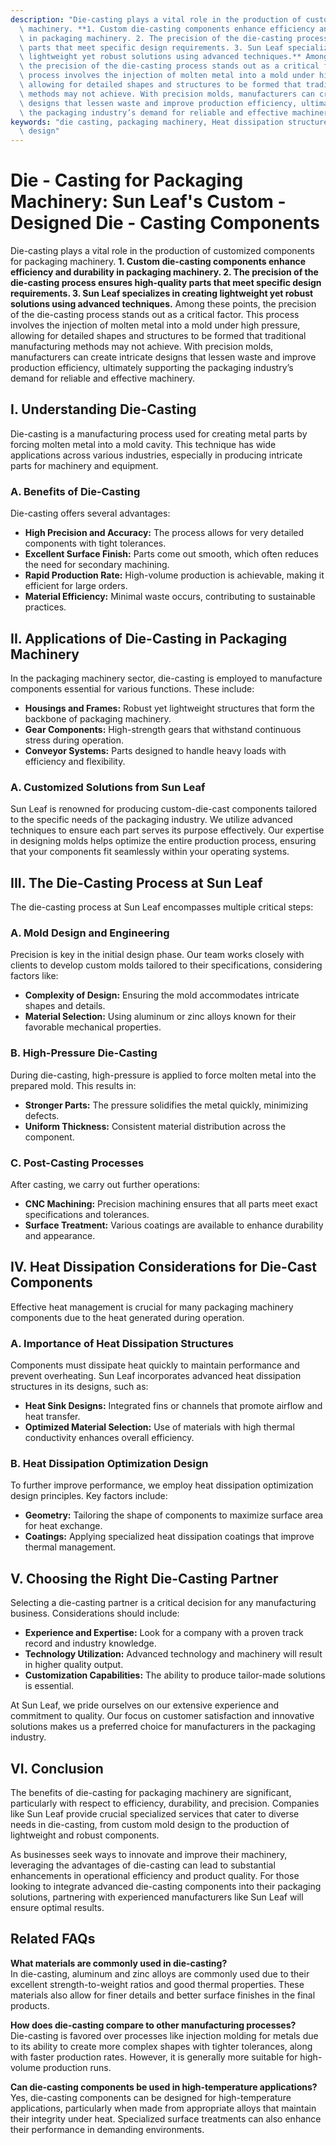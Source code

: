 ```yaml
---
description: "Die-casting plays a vital role in the production of customized components for packaging\
  \ machinery. **1. Custom die-casting components enhance efficiency and durability\
  \ in packaging machinery. 2. The precision of the die-casting process ensures high-quality\
  \ parts that meet specific design requirements. 3. Sun Leaf specializes in creating\
  \ lightweight yet robust solutions using advanced techniques.** Among these points,\
  \ the precision of the die-casting process stands out as a critical factor. This\
  \ process involves the injection of molten metal into a mold under high pressure,\
  \ allowing for detailed shapes and structures to be formed that traditional manufacturing\
  \ methods may not achieve. With precision molds, manufacturers can create intricate\
  \ designs that lessen waste and improve production efficiency, ultimately supporting\
  \ the packaging industry’s demand for reliable and effective machinery."
keywords: "die casting, packaging machinery, Heat dissipation structure, Heat dissipation optimization\
  \ design"
---
```

# Die - Casting for Packaging Machinery: Sun Leaf's Custom - Designed Die - Casting Components

Die-casting plays a vital role in the production of customized components for packaging machinery. **1. Custom die-casting components enhance efficiency and durability in packaging machinery. 2. The precision of the die-casting process ensures high-quality parts that meet specific design requirements. 3. Sun Leaf specializes in creating lightweight yet robust solutions using advanced techniques.** Among these points, the precision of the die-casting process stands out as a critical factor. This process involves the injection of molten metal into a mold under high pressure, allowing for detailed shapes and structures to be formed that traditional manufacturing methods may not achieve. With precision molds, manufacturers can create intricate designs that lessen waste and improve production efficiency, ultimately supporting the packaging industry’s demand for reliable and effective machinery.

## **I. Understanding Die-Casting**

Die-casting is a manufacturing process used for creating metal parts by forcing molten metal into a mold cavity. This technique has wide applications across various industries, especially in producing intricate parts for machinery and equipment. 

### **A. Benefits of Die-Casting**

Die-casting offers several advantages:

- **High Precision and Accuracy:** The process allows for very detailed components with tight tolerances.
- **Excellent Surface Finish:** Parts come out smooth, which often reduces the need for secondary machining.
- **Rapid Production Rate:** High-volume production is achievable, making it efficient for large orders.
- **Material Efficiency:** Minimal waste occurs, contributing to sustainable practices.

## **II. Applications of Die-Casting in Packaging Machinery**

In the packaging machinery sector, die-casting is employed to manufacture components essential for various functions. These include:

- **Housings and Frames:** Robust yet lightweight structures that form the backbone of packaging machinery.
- **Gear Components:** High-strength gears that withstand continuous stress during operation.
- **Conveyor Systems:** Parts designed to handle heavy loads with efficiency and flexibility.

### **A. Customized Solutions from Sun Leaf**

Sun Leaf is renowned for producing custom-die-cast components tailored to the specific needs of the packaging industry. We utilize advanced techniques to ensure each part serves its purpose effectively. Our expertise in designing molds helps optimize the entire production process, ensuring that your components fit seamlessly within your operating systems.

## **III. The Die-Casting Process at Sun Leaf**

The die-casting process at Sun Leaf encompasses multiple critical steps:

### **A. Mold Design and Engineering**

Precision is key in the initial design phase. Our team works closely with clients to develop custom molds tailored to their specifications, considering factors like:

- **Complexity of Design:** Ensuring the mold accommodates intricate shapes and details.
- **Material Selection:** Using aluminum or zinc alloys known for their favorable mechanical properties.

### **B. High-Pressure Die-Casting**

During die-casting, high-pressure is applied to force molten metal into the prepared mold. This results in:

- **Stronger Parts:** The pressure solidifies the metal quickly, minimizing defects.
- **Uniform Thickness:** Consistent material distribution across the component.

### **C. Post-Casting Processes**

After casting, we carry out further operations:

- **CNC Machining:** Precision machining ensures that all parts meet exact specifications and tolerances.
- **Surface Treatment:** Various coatings are available to enhance durability and appearance.

## **IV. Heat Dissipation Considerations for Die-Cast Components**

Effective heat management is crucial for many packaging machinery components due to the heat generated during operation. 

### **A. Importance of Heat Dissipation Structures**

Components must dissipate heat quickly to maintain performance and prevent overheating. Sun Leaf incorporates advanced heat dissipation structures in its designs, such as:

- **Heat Sink Designs:** Integrated fins or channels that promote airflow and heat transfer.
- **Optimized Material Selection:** Use of materials with high thermal conductivity enhances overall efficiency.

### **B. Heat Dissipation Optimization Design**

To further improve performance, we employ heat dissipation optimization design principles. Key factors include:

- **Geometry:** Tailoring the shape of components to maximize surface area for heat exchange.
- **Coatings:** Applying specialized heat dissipation coatings that improve thermal management.

## **V. Choosing the Right Die-Casting Partner**

Selecting a die-casting partner is a critical decision for any manufacturing business. Considerations should include:

- **Experience and Expertise:** Look for a company with a proven track record and industry knowledge.
- **Technology Utilization:** Advanced technology and machinery will result in higher quality output.
- **Customization Capabilities:** The ability to produce tailor-made solutions is essential.

At Sun Leaf, we pride ourselves on our extensive experience and commitment to quality. Our focus on customer satisfaction and innovative solutions makes us a preferred choice for manufacturers in the packaging industry.

## **VI. Conclusion**

The benefits of die-casting for packaging machinery are significant, particularly with respect to efficiency, durability, and precision. Companies like Sun Leaf provide crucial specialized services that cater to diverse needs in die-casting, from custom mold design to the production of lightweight and robust components. 

As businesses seek ways to innovate and improve their machinery, leveraging the advantages of die-casting can lead to substantial enhancements in operational efficiency and product quality. For those looking to integrate advanced die-casting components into their packaging solutions, partnering with experienced manufacturers like Sun Leaf will ensure optimal results.

## Related FAQs

**What materials are commonly used in die-casting?**  
In die-casting, aluminum and zinc alloys are commonly used due to their excellent strength-to-weight ratios and good thermal properties. These materials also allow for finer details and better surface finishes in the final products.

**How does die-casting compare to other manufacturing processes?**  
Die-casting is favored over processes like injection molding for metals due to its ability to create more complex shapes with tighter tolerances, along with faster production rates. However, it is generally more suitable for high-volume production runs.

**Can die-casting components be used in high-temperature applications?**  
Yes, die-casting components can be designed for high-temperature applications, particularly when made from appropriate alloys that maintain their integrity under heat. Specialized surface treatments can also enhance their performance in demanding environments.

